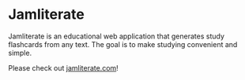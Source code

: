 <h1>Jamliterate</h1>

Jamliterate is an educational web application that generates study flashcards from any text. The goal is to make studying convenient and simple.

Please check out [jamliterate.com](https://jamliterate.com)!
